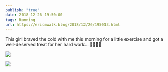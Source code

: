 ```yaml
---
publish: "true"
date: 2018-12-26 19:50:00
tags: Running
url: https://ericmwalk.blog/2018/12/26/195013.html
---
```


This girl braved the cold with me this morning for a little exercise and got a well-deserved treat for her hard work... 🚴‍♀️🏃‍♂️

![](https://ericmwalk.blog/uploads/2022/bf6bf8099d.jpg)

![](https://ericmwalk.blog/uploads/2022/033f5501cf.jpg)